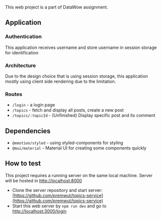 This web project is a part of DataWow assignment.

## Application
### Authentication
This application receives username and store username in session storage for identification
### Architecture
Due to the design choice that is using session storage, this application mostly using client side rendering due to the limitation.
### Routes
- `/login` - a login page
- `/topics` - fetch and display all posts, create a new post
- `/topics/:topicId` - (Unfinished) Display specific post and its comment 

## Dependencies
- `@emotion/styled` - using styled-components for styling
- `@mui/material` - Material UI for creating some components quickly

## How to test

This project requires a running server on the same local machine. Server will be hosted in [http://localhost:8000](http://localhost:8000)
- Clone the server repository and start server: [https://github.com/premwut/topics-service](https://github.com/premwut/topics-service)
- Start this web server by `npm run dev` and go to [http://localhost:3000/login](http://localhost:3000/login)
